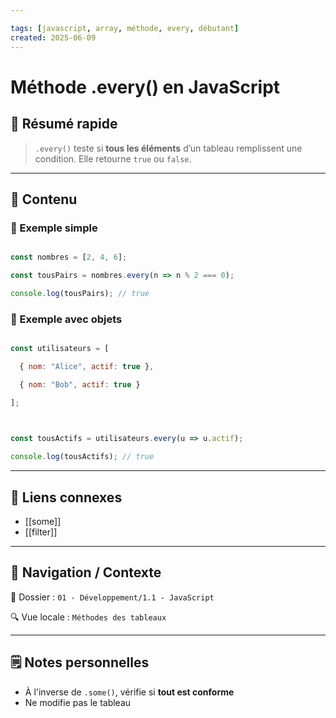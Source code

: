 ```yaml
---

tags: [javascript, array, méthode, every, débutant]
created: 2025-06-09
--- 
```


# Méthode .every() en JavaScript  

## 🧠 Résumé rapide  

> `.every()` teste si **tous les éléments** d’un tableau remplissent une condition. Elle retourne `true` ou `false`.

---

## 📌 Contenu

### 📍 Exemple simple

```js

const nombres = [2, 4, 6];

const tousPairs = nombres.every(n => n % 2 === 0);

console.log(tousPairs); // true

```

### 📍 Exemple avec objets

```js

const utilisateurs = [

  { nom: "Alice", actif: true },

  { nom: "Bob", actif: true }

];

  

const tousActifs = utilisateurs.every(u => u.actif);

console.log(tousActifs); // true

```

---

## 🔗 Liens connexes

- [[some]]
- [[filter]]

---

## 🧭 Navigation / Contexte

📂 Dossier : `01 - Développement/1.1 - JavaScript`  

🔍 Vue locale : `Méthodes des tableaux`

---

## 🗒️ Notes personnelles

- À l'inverse de `.some()`, vérifie si **tout est conforme**
- Ne modifie pas le tableau